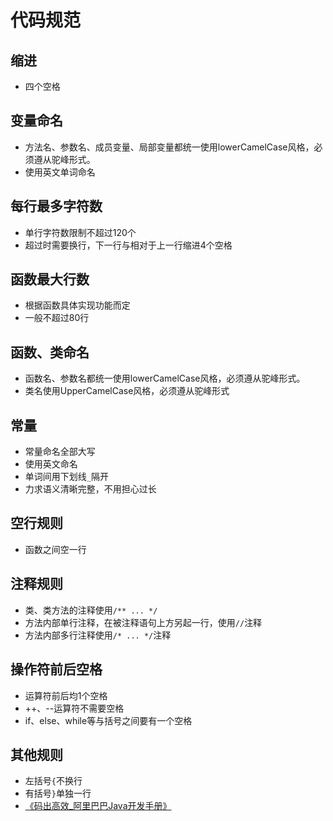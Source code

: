 # 代码规范

## 缩进
- 四个空格

## 变量命名
- 方法名、参数名、成员变量、局部变量都统一使用lowerCamelCase风格，必须遵从驼峰形式。
- 使用英文单词命名

## 每行最多字符数
- 单行字符数限制不超过120个
- 超过时需要换行，下一行与相对于上一行缩进4个空格

## 函数最大行数
- 根据函数具体实现功能而定
- 一般不超过80行

## 函数、类命名
- 函数名、参数名都统一使用lowerCamelCase风格，必须遵从驼峰形式。
- 类名使用UpperCamelCase风格，必须遵从驼峰形式

## 常量
- 常量命名全部大写
- 使用英文命名
- 单词间用下划线`_`隔开
- 力求语义清晰完整，不用担心过长

## 空行规则
- 函数之间空一行

## 注释规则
- 类、类方法的注释使用`/** ... */`
- 方法内部单行注释，在被注释语句上方另起一行，使用`//`注释
- 方法内部多行注释使用`/* ... */`注释

## 操作符前后空格
- 运算符前后均1个空格
- ++、--运算符不需要空格
- if、else、while等与括号之间要有一个空格

## 其他规则
- 左括号`{`不换行
- 有括号`}`单独一行  
- [《码出高效_阿里巴巴Java开发手册》](https://github.com/chjw8016/alibaba-java-style-guide)
